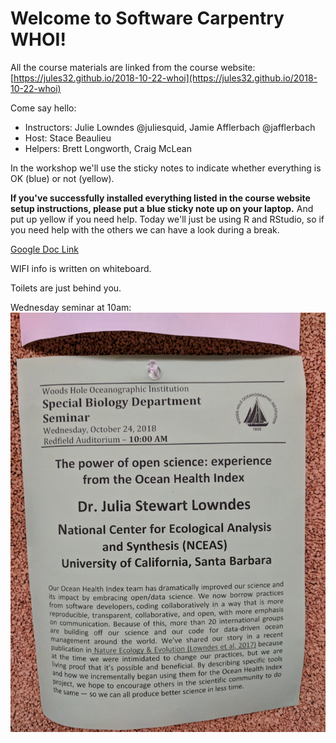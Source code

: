 # Welcome to Software Carpentry WHOI!

All the course materials are linked from the course website: [https://jules32.github.io/2018-10-22-whoi](https://jules32.github.io/2018-10-22-whoi)

Come say hello: 
 
- Instructors: Julie Lowndes @juliesquid, Jamie Afflerbach @jafflerbach
- Host: Stace Beaulieu
- Helpers: Brett Longworth, Craig McLean

In the workshop we'll use the sticky notes to indicate whether everything is OK (blue) or not (yellow).

**If you've successfully installed everything listed in the course website setup instructions, please put a blue sticky note up on your laptop.** And put up yellow if you need help. Today we'll just be using R and RStudio, so if you need help with the others we can have a look during a break.

[Google Doc Link](https://docs.google.com/document/d/1pEoTnqanxTFWqIzBYuK4ltIXVC1B4GWZLV5EUloiFxQ/edit?usp=sharing)

WIFI info is written on whiteboard.

Toilets are just behind you.

Wednesday seminar at 10am: 
![](fig/whoi_seminar.jpg)
